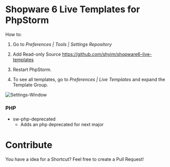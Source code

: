 # Shopware 6 Live Templates for PhpStorm

How to:

1) Go to *Preferences | Tools | Settings Repository*

2) Add Read-only Source https://github.com/shyim/shopware6-live-templates

3) Restart PhpStorm.

4) To see all templates, go to *Preferences | Live Templates* and expand the Template Group.

![Settings-Window](https://imgur.com/xJ8TAP2)

### PHP ###

* sw-php-deprecated
    * Adds an php deprecated for next major

# Contribute

You have a idea for a Shortcut? Feel free to create a Pull Request!
